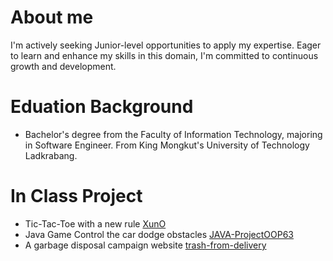 # About me
  I'm actively seeking Junior-level opportunities to
apply my expertise. Eager to learn and enhance my skills in this domain, 
I'm committed to continuous growth and development.


# Eduation Background
* Bachelor's degree from the Faculty of Information Technology, majoring in Software Engineer. From King Mongkut's University of Technology Ladkrabang.

# In Class Project
* Tic-Tac-Toe with a new rule <a href="[https://github.com/bankjirayuth/JAVA-ProjectOOP63](https://github.com/jimalike/XunO)">XunO</a>
* Java Game Control the car dodge obstacles <a href="https://github.com/bankjirayuth/JAVA-ProjectOOP63">JAVA-ProjectOOP63</a>
* A garbage disposal campaign website <a href="https://github.com/SomethinSomethin/trash-from-delivery">trash-from-delivery</a>
<!--## Hi there 👋>

<!--
**jimalike/jimalike** is a ✨ _special_ ✨ repository because its `README.md` (this file) appears on your GitHub profile.

Here are some ideas to get you started:

- 🔭 I’m currently working on ...
- 🌱 I’m currently learning ...
- 👯 I’m looking to collaborate on ...
- 🤔 I’m looking for help with ...
- 💬 Ask me about ...
- 📫 How to reach me: ...
- 😄 Pronouns: ...
- ⚡ Fun fact: ...
-->
